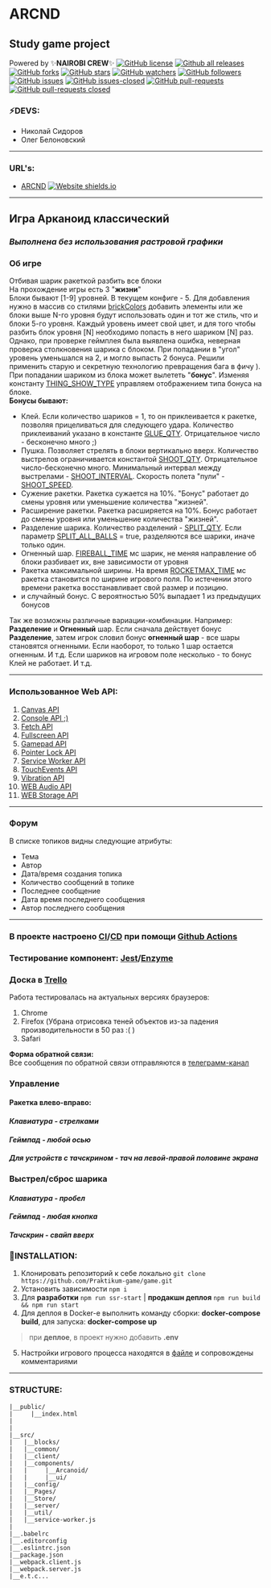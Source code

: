 # **ARCND**

## **Study game project**
Powered by  :sparkles:__NAIROBI CREW__:sparkles:
[![GitHub license](https://img.shields.io/github/license/Naereen/StrapDown.js.svg)](https://github.com/Naereen/StrapDown.js/blob/master/LICENSE)
[![Github all releases](https://img.shields.io/github/downloads/Naereen/StrapDown.js/total.svg)](https://github.com/Nairobi-Crew/ARCND)
[![GitHub forks](https://img.shields.io/github/forks/Nairobi-Crew/ARCND.svg?style=social&label=Fork&maxAge=2592000)](https://github.com/Nairobi-Crew/ARCND)
[![GitHub stars](https://img.shields.io/github/stars/Nairobi-Crew/ARCND.svg?style=social&label=Star&maxAge=2592000)](https://GitHub.com/Nairobi-Crew/ARCND/stargazers/)
[![GitHub watchers](https://img.shields.io/github/watchers/Nairobi-Crew/ARCND.svg?style=social&label=Watch&maxAge=2592000)](https://GitHub.com/Nairobi-Crew/ARCND/watchers/)
[![GitHub followers](https://img.shields.io/github/followers/Nairobi-Crew.svg?style=social&label=Follow&maxAge=2592000)](https://github.com/Nairobi-Crew?tab=followers)
[![GitHub issues](https://img.shields.io/github/issues/Nairobi-Crew/ARCND.svg)](https://GitHub.com/Nairobi-Crew/ARCND/issues/)
[![GitHub issues-closed](https://img.shields.io/github/issues-closed/Nairobi-Crew/ARCND.svg)](https://GitHub.com/Nairobi-Crew/ARCND/issues?q=is%3Aissue+is%3Aclosed)
[![GitHub pull-requests](https://img.shields.io/github/issues-pr/Nairobi-Crew/ARCND.svg)](https://GitHub.com/Nairobi-Crew/ARCND/pull/)
[![GitHub pull-requests closed](https://img.shields.io/github/issues-pr-closed/Nairobi-Crew/ARCND.svg)](https://GitHub.com/Nairobi-Crew/ARCND/pull/)
### :zap:DEVS:
* Николай Сидоров
* Олег Белоновский
<hr>

### URL's:
* [ARCND](https://nairobi-arcnd-4.ya-praktikum.tech/) [![Website shields.io](https://img.shields.io/website-up-down-green-red/http/shields.io.svg)](https://nairobi-arcnd-4.ya-praktikum.tech/)

<hr>

## **Игра Арканоид классический**
### ***Выполнена без использования растровой графики***

### Об игре
Отбивая шарик ракеткой разбить все блоки<br>
На прохождение игры есть 3 "**жизни**"<br>
Блоки бывают [1-9] уровней. В текущем конфиге - 5. Для добавления нужно в массив со стилями [brickColors](src/components/Arcanoid/settings.ts) добавить элементы или же блоки выше N-го уровня будут использовать один и тот же стиль, что и блоки 5-го уровня.
Каждый уровень имеет свой цвет, и для того чтобы разбить блок уровня [N] необходимо попасть в него шариком [N] раз. Однако, при проверке геймплея была выявлена ошибка, неверная проверка столкновения шарика с блоком. При попадании в "угол" уровень уменьшался на 2, и могло выпасть 2 бонуса. Решили применить старую и секретную технологию превращения бага в фичу ).<br>
При попадании шариком из блока может вылететь "**бонус**". Изменяя константу [THING_SHOW_TYPE](src/components/Arcanoid/settings.ts) управляем отображением типа бонуса на блоке.
<br>**Бонусы бывают:**<br>
  - Клей. Если количество шариков = 1, то он приклеивается к ракетке, позволяя прицеливаться для следующего удара. Количество приклеиваний указано в константе [GLUE_QTY](src/components/Arcanoid/settings.ts). Отрицательное число - бесконечно много ;)
  - Пушка. Позволяет стрелять в блоки вертикально вверх. Количество выстрелов ограничивается константой [SHOOT_QTY](src/components/Arcanoid/settings.ts). Отрицательное число-бесконечно много. Минимальный интервал между выстрелами - [SHOOT_INTERVAL](src/components/Arcanoid/settings.ts). Скорость полета "пули" - [SHOOT_SPEED](src/components/Arcanoid/settings.ts).
  - Сужение ракетки. Ракетка сужается на 10%. "Бонус" работает до смены уровня или уменьшение количества "жизней".
  - Расширение ракетки. Ракетка расширяется на 10%. Бонус работает до смены уровня или уменьшение количества "жизней".
  - Разделение шарика. Количество разделений - [SPLIT_QTY](src/components/Arcanoid/settings.ts). Если параметр [SPLIT_ALL_BALLS](src/components/Arcanoid/settings.ts) = true, разделяются все шарики, иначе только один.
  - Огненный шар. [FIREBALL_TIME](src/components/Arcanoid/settings.ts) мс шарик, не меняя направление об блоки разбивает их, вне зависимости от уровня
  - Ракетка максимальной ширины. На время [ROCKETMAX_TIME](src/components/Arcanoid/settings.ts) мс ракетка становится по ширине игрового поля. По истечении этого времени ракетка восстанавливает свой размер и позицию.
  - и случайный бонус. С вероятностью 50% выпадает 1 из предыдущих бонусов

Так же возможны различные вариации-комбинации. Например: **Разделение** и **Огненный** шар. Если сначала действует бонус **Разделение**, затем игрок словил бонус **огненный шар** - все шары становятся огненными. Если наоборот, то только 1 шар остается огненным. И т.д.
Если шариков на игровом поле несколько - то бонус Клей не работает. И т.д.

<hr>

### Использованное Web API:
1. [Canvas API](https://developer.mozilla.org/en-US/docs/Web/API/Canvas_API)
2. [Console API ;)](https://developer.mozilla.org/en-US/docs/Web/API/Console_API)
3. [Fetch API](https://developer.mozilla.org/en-US/docs/Web/API/Fetch_API)
4. [Fullscreen API](https://developer.mozilla.org/en-US/docs/Web/API/Fullscreen_API)
5. [Gamepad API](https://developer.mozilla.org/en-US/docs/Web/API/Gamepad_API)
6. [Pointer Lock API](https://developer.mozilla.org/en-US/docs/Web/API/Pointer_Lock_API)
7. [Service Worker API](https://developer.mozilla.org/ru/docs/Web/API/Service_Worker_API)
8. [TouchEvents API](https://developer.mozilla.org/en-US/docs/Web/API/Touch_events)
9. [Vibration API](https://developer.mozilla.org/en-US/docs/Web/API/Vibration_API)
10. [WEB Audio API](https://developer.mozilla.org/en-US/docs/Web/API/Web_Audio_API)
11. [WEB Storage API](https://developer.mozilla.org/en-US/docs/Web/API/Web_Storage_API/Using_the_Web_Storage_API)

<hr>

### **Форум**
В списке топиков видны следующие атрибуты:
- Тема
- Автор
- Дата/время создания топика
- Количество сообщений в топике
- Последнее сообщение
- Дата время последнего сообщения
- Автор последнего сообщения

<hr>

### В проекте настроено [CI](.github/workflows/CI.yml)/[CD](.github/workflows/CD.yml) при помощи [Github Actions](https://github.com/features/actions)
### Тестирование компонент: [Jest](https://jestjs.io)/[Enzyme](https://enzymejs.github.io/enzyme)
### Доска в [Trello](https://trello.com/b/NVMJzxq2/the-game)
Работа тестировалась на актуальных версиях браузеров:
1. Chrome
2. Firefox (Убрана отрисовка теней объектов из-за падения производительности в 50 раз :( )
3. Safari

**Форма обратной связи:**<br>
Все сообщения по обратной связи отправляются в [телеграмм-канал](https://t.me/nairobi_arcnd_m4)


### **Управление**
#### **Ракетка влево-вправо:**
#### ***Клавиатура - стрелками***
#### ***Геймпад - любой осью***
#### ***Для устройств с тачскрином - тач на левой-правой половине экрана***
### **Выстрел/сброс шарика**
#### ***Клавиатура - пробел***
#### ***Геймпад - любая кнопка***
#### ***Тачскрин - свайп вверх***


### :floppy_disk:INSTALLATION:
1) Клонировать репозиторий к себе локально `git clone https://github.com/Praktikum-game/game.git`
2) Установить зависимости `npm i`
3) Для __разработки__ `npm run ssr-start` | __продакшн деплоя__ `npm run build && npm run start`
4) Для деплоя в Docker-е выполнить команду сборки: __docker-compose build__, для запуска: __docker-compose up__
> при __деплое__, в проект нужно добавить **.env**
5) Настройки игрового процесса находятся в [файле](src/components/Arcanoid/settings.ts) и сопровождены комментариями
<hr>

### STRUCTURE:
```
|__public/
|     |__index.html
|
|
|__src/
|   |__blocks/
|   |__common/
|   |__client/
|   |__components/
|   |     |__Arcanoid/
|   |     |__ui/
|   |__config/
|   |__Pages/
|   |__Store/
|   |__server/
|   |__util/
|   |__service-worker.js
|
|__.babelrc
|__.editorconfig
|__.eslintrc.json
|__package.json
|__webpack.client.js
|__webpack.server.js
|__e.t.c...

```

